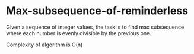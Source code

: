 # Max-subsequence-of-reminderless

Given a sequence of integer values, the task is to find max subsequence where each number is evenly divisible by the previous one.

Complexity of algorithm is O(n)
